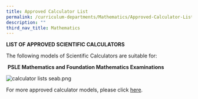 ```yaml
---
title: Approved Calculator List
permalink: /curriculum-departments/Mathematics/Approved-Calculator-List
description: ""
third_nav_title: Mathematics
---
```

**LIST OF APPROVED SCIENTIFIC CALCULATORS**

The following models of Scientific Calculators are suitable for:

 **PSLE Mathematics and Foundation Mathematics Examinations**

![calculator lists seab.png](https://rivervalepri.moe.edu.sg/qql/slot/u143/Curriculum/Departments/Maths/calculator%20lists%20seab.png)

  

For more approved calculator models, please click [here](https://www.seab.gov.sg/docs/default-source/documents/guidelines_calculators.pdf?sfvrsn=5c759ac4_4).